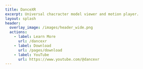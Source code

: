 ```yaml
---
title: DanceXR
excerpt: Universal chacracter model viewer and motion player.
layout: splash
header:
  overlay_image: /images/header_wide.png
  actions: 
    - label: Learn More
      url: /dancexr
    - label: Download
      url: /pages/download
    - label: YouTube
      url: https://www.youtube.com/@dancexr
---
```

